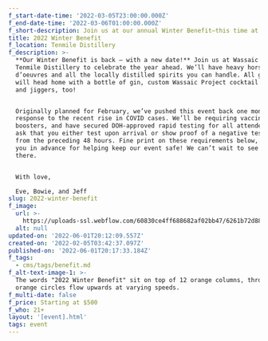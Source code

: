```yaml
---
f_start-date-time: '2022-03-05T23:00:00.000Z'
f_end-date-time: '2022-03-06T01:00:00.000Z'
f_short-description: Join us at our annual Winter Benefit—this time at Tenmile Distillery
title: 2022 Winter Benefit
f_location: Tenmile Distillery
f_description: >-
  **Our Winter Benefit is back — with a new date!** Join us at Wassaic’s own
  Tenmile Distillery to celebrate the year ahead. We’ll have heavy hors
  d’oeuvres and all the locally distilled spirits you can handle. All guests
  will head home with a bottle of gin, custom Wassaic Project cocktail glasses,
  and jiggers, too!


  Originally planned for February, we’ve pushed this event back one month in
  response to the recent rise in COVID cases. We’ll be requiring vaccines and
  boosters, and have secured DOH-approved rapid testing for all attendees — we
  ask that you either test upon arrival or show proof of a negative test result
  from the preceding 48 hours. Fine print on these requirements below, and thank
  you in advance for helping keep our event safe! We can’t wait to see you
  there.


  With love,  

  Eve, Bowie, and Jeff
slug: 2022-winter-benefit
f_image:
  url: >-
    https://uploads-ssl.webflow.com/60830ce4ff688682af02bb47/6261b72d8803d37bda2c18b7_wassaic-project-2022-winter-benefit-53.jpg
  alt: null
updated-on: '2022-06-01T20:12:09.557Z'
created-on: '2022-02-05T03:42:37.097Z'
published-on: '2022-06-01T20:17:33.184Z'
f_tags:
  - cms/tags/benefit.md
f_alt-text-image-1: >-
  The words "2022 Winter Benefit" sit on top of 12 orange columns, through which
  orange circles flow upwards at varying speeds.
f_multi-date: false
f_price: Starting at $500
f_who: 21+
layout: '[event].html'
tags: event
---
```



